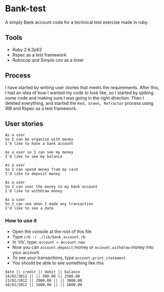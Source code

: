 # Bank-test

A simply Bank account code for a technical test exercise made in ruby.

## Tools

- Ruby 2.6.3p62
- Rspec as a test framework
- Rubocop and Simple cov as a linter

## Process

I have started by writing user stories that meets the requirements. After this, I had an idea of how I wanted my code to look like, so I started by spiking some code and making sure I was going in the right direction. 
Then I deleted everything, and started the `Red, Green, Refractor` process using IRB and Rspec as a test framework.

## User stories 

```
As a user
So I can be organize with money
I'd like to have a bank account

As a user so I can see my money
I'd like to see my balance

As a user
So I can spend money from my card
I'd like to deposit money

As a user
So I can user the money in my bank account
I'd like to withdraw money

As a user
So I can see when I made any transaction
I'd like to see a date
```

### How to use it

- Open the console at the root of this file
- Type `irb -r ./lib/bank_account.rb`
- In 'irb', type: `account = Account.new`
- Now you can `account.deposit` money or `account.withdraw` money into your account
- To see your transactions, type `account.print_statement`
- You should be able to see something like this

```
date || credit || debit || balance
14/01/2012 || || 500.00 || 2500.00
13/01/2012 || 2000.00 || || 3000.00
10/01/2012 || 1000.00 || || 1000.00
```
